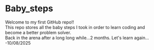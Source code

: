 # Baby_steps
Welcome to my first GitHub repo!!
<br>
This repo stores all the baby steps I took in order to learn coding and become a better problem solver.
<br>
Back in the arena after a long long while...2 months. Let's learn again...
<br>
-10/08/2025
